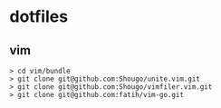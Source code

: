 # dotfiles

## vim
```shell
> cd vim/bundle
> git clone git@github.com:Shougo/unite.vim.git
> git clone git@github.com:Shougo/vimfiler.vim.git
> git clone git@github.com:fatih/vim-go.git
```
